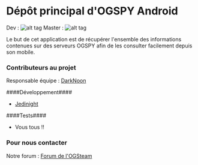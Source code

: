 # Dépôt principal d'OGSPY Android # 
Dev : ![alt tag](https://app.snap-ci.com/jedi-night/ogspy-android/branch/develop/build_image) Master : ![alt tag](https://app.snap-ci.com/jedi-night/ogspy-android/branch/master/build_image)

Le but de cet application est de récupérer l'ensemble des informations contenues sur des serveurs OGSPY afin de les consulter facilement depuis son mobile.

### Contributeurs au projet ###

Responsable équipe : [DarkNoon](https://github.com/darknoon29)

####Développement####

* [Jedinight](https://github.com/jedi-night)

####Tests####

* Vous tous !!

### Pour nous contacter ###

Notre forum : [Forum de l'OGSteam](http://forum.ogsteam.fr)
